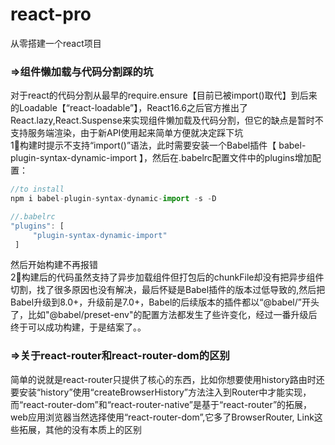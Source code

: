 # react-pro
从零搭建一个react项目


<h3>=>组件懒加载与代码分割踩的坑</h3>
对于react的代码分割从最早的require.ensure【目前已被import()取代】到后来的Loadable【“react-loadable”】，React16.6之后官方推出了React.lazy,React.Suspense来实现组件懒加载及代码分割，但它的缺点是暂时不支持服务端渲染，由于新API使用起来简单方便就决定踩下坑
<br>1⃣️构建时提示不支持“import()”语法，此时需要安装一个Babel插件【 babel-plugin-syntax-dynamic-import 】，然后在.babelrc配置文件中的plugins增加配置：

```js
//to install
npm i babel-plugin-syntax-dynamic-import -s -D

//.babelrc
"plugins": [
     "plugin-syntax-dynamic-import"
 ]
```
然后开始构建不再报错
<br>2⃣️构建后的代码虽然支持了异步加载组件但打包后的chunkFile却没有把异步组件切割，找了很多原因也没有解决，最后怀疑是Babel插件的版本过低导致的,然后把Babel升级到8.0+，升级前是7.0+，Babel的后续版本的插件都以“@babel/”开头了，比如"@babel/preset-env"的配置方法都发生了些许变化，经过一番升级后终于可以成功构建，于是结案了。。

<h3>=>关于react-router和react-router-dom的区别</h3>
简单的说就是react-router只提供了核心的东西，比如你想要使用history路由时还要安装“history”使用“createBrowserHistory”方法注入到Router中才能实现，而“react-router-dom”和“react-router-native”是基于“react-router”的拓展，web应用浏览器当然选择使用“react-router-dom”,它多了BrowserRouter, Link这些拓展，其他的没有本质上的区别
